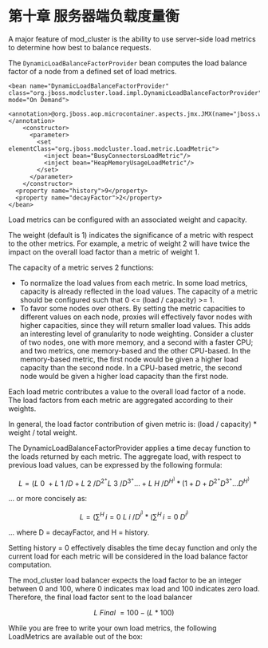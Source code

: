 # 第十章 服务器端负载度量衡

A major feature of mod_cluster is the ability to use server-side load metrics to determine how best to balance requests.

The ```DynamicLoadBalanceFactorProvider``` bean computes the load balance factor of a node
from a defined set of load metrics.

```
<bean name="DynamicLoadBalanceFactorProvider" class="org.jboss.modcluster.load.impl.DynamicLoadBalanceFactorProvider" mode="On Demand">
  <annotation>@org.jboss.aop.microcontainer.aspects.jmx.JMX(name="jboss.web:service=LoadBalanceFactorProvider",exposedInterface=org.jboss.modcluster.load.impl.DynamicLoadBalanceFactorProviderMBean.class)</annotation>
    <constructor>
      <parameter>
        <set elementClass="org.jboss.modcluster.load.metric.LoadMetric">
          <inject bean="BusyConnectorsLoadMetric"/>
          <inject bean="HeapMemoryUsageLoadMetric"/>
        </set>
      </parameter>
    </constructor>
  <property name="history">9</property>
  <property name="decayFactor">2</property>
</bean>
```

Load metrics can be configured with an associated weight and capacity.

The weight (default is 1) indicates the significance of a metric with respect to the other metrics. For example, a metric of weight 2 will have twice the impact on the overall load factor than a metric of weight 1.

The capacity of a metric serves 2 functions:

* To normalize the load values from each metric. In some load metrics, capacity is already reflected in the load values. The capacity of a metric should be configured such that 0 <= (load / capacity) >= 1.
* To favor some nodes over others. By setting the metric capacities to different values on each node, proxies will effectively favor nodes with higher capacities, since they will return smaller load values. This adds an interesting level of granularity to node weighting. Consider a cluster of two nodes, one with more memory, and a second with a faster CPU; and two metrics, one memory-based and the other CPU-based. In the memory-based metric, the first node would be given a higher load capacity than the second node. In a CPU-based metric, the second node would be given a higher load capacity than the first node.

Each load metric contributes a value to the overall load factor of a node. The load factors from each metric are aggregated according to their weights.

In general, the load factor contribution of given metric is: (load / capacity) * weight / total weight.

The DynamicLoadBalanceFactorProvider applies a time decay function to the loads returned by each metric. The aggregate load, with respect to previous load values, can be expressed by the following formula:

$$L = (L~0~ + L~1~/D + L~2~/D^2^ + L~3~/D^3^ + … + L~H~/D^H^) * (1 + D + D^2^ + D^3^ + … D^H^)$$

… or more concisely as:

$$L = (∑^H^~i=0~ L~i~/D^i^) * (∑^H^~i=0~ D^i^)$$

… where D = decayFactor, and H = history.

Setting history = 0 effectively disables the time decay function and only the current load for each metric will be considered in the load balance factor computation.

The mod_cluster load balancer expects the load factor to be an integer between 0 and 100, where 0 indicates max load and 100 indicates zero load. Therefore, the final load factor sent to the load balancer

$$L~Final~ = 100 - (L * 100)$$

While you are free to write your own load metrics, the following LoadMetrics are available out of the box: